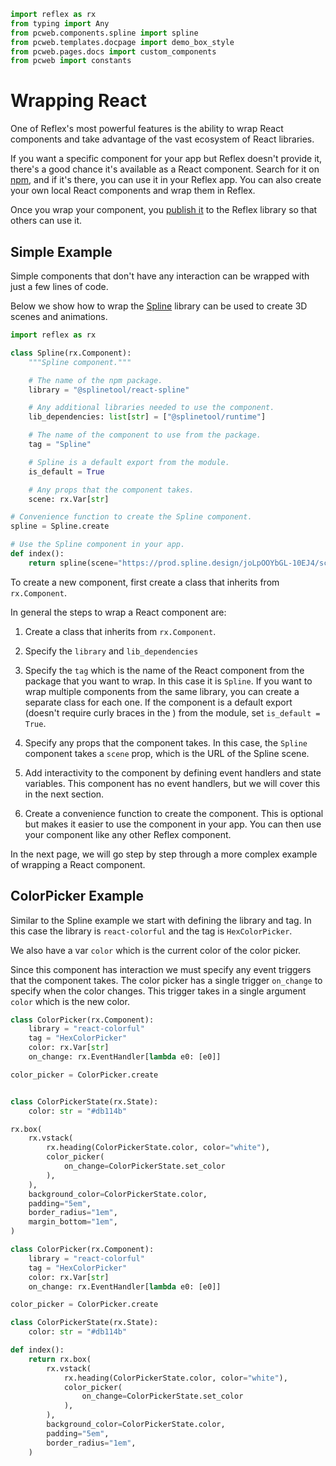 ```python exec
import reflex as rx
from typing import Any
from pcweb.components.spline import spline
from pcweb.templates.docpage import demo_box_style
from pcweb.pages.docs import custom_components
from pcweb import constants
```

# Wrapping React

One of Reflex's most powerful features is the ability to wrap React components and take advantage of the vast ecosystem of React libraries.

If you want a specific component for your app but Reflex doesn't provide it, there's a good chance it's available as a React component. Search for it on [npm]({constants.NPMJS_URL}), and if it's there, you can use it in your Reflex app. You can also create your own local React components and wrap them in Reflex.

Once you wrap your component, you [publish it]({custom_components.overview.path}) to the Reflex library so that others can use it.

## Simple Example

Simple components that don't have any interaction can be wrapped with just a few lines of code. 

Below we show how to wrap the [Spline]({constants.SPLINE_URL}) library can be used to create 3D scenes and animations.

```python demo exec
import reflex as rx

class Spline(rx.Component):
    """Spline component."""

    # The name of the npm package.
    library = "@splinetool/react-spline"

    # Any additional libraries needed to use the component.
    lib_dependencies: list[str] = ["@splinetool/runtime"]

    # The name of the component to use from the package.
    tag = "Spline"

    # Spline is a default export from the module.
    is_default = True

    # Any props that the component takes.
    scene: rx.Var[str]

# Convenience function to create the Spline component.
spline = Spline.create

# Use the Spline component in your app.
def index():
    return spline(scene="https://prod.spline.design/joLpOOYbGL-10EJ4/scene.splinecode")
```

To create a new component, first create a class that inherits from `rx.Component`.

In general the steps to wrap a React component are:

1. Create a class that inherits from `rx.Component`.
2. Specify the `library` and `lib_dependencies` 

3. Specify the `tag` which is the name of the React component from the package that you want to wrap. In this case it is `Spline`. If you want to wrap multiple components from the same library, you can create a separate class for each one. If the component is a default export (doesn't require curly braces in the ) from the module, set `is_default = True`.
4. Specify any props that the component takes. In this case, the `Spline` component takes a `scene` prop, which is the URL of the Spline scene.
5. Add interactivity to the component by defining event handlers and state variables. This component has no event handlers, but we will cover this in the next section.
6. Create a convenience function to create the component. This is optional but makes it easier to use the component in your app. You can then use your component like any other Reflex component.

In the next page, we will go step by step through a more complex example of wrapping a React component.

## ColorPicker Example

Similar to the Spline example we start with defining the library and tag. In this case the library is `react-colorful` and the tag is `HexColorPicker`.

We also have a var `color` which is the current color of the color picker.

Since this component has interaction we must specify any event triggers that the component takes. The color picker has a single trigger `on_change` to specify when the color changes. This trigger takes in a single argument `color` which is the new color.

```python exec
class ColorPicker(rx.Component):
    library = "react-colorful"
    tag = "HexColorPicker"
    color: rx.Var[str]
    on_change: rx.EventHandler[lambda e0: [e0]]

color_picker = ColorPicker.create


class ColorPickerState(rx.State):
    color: str = "#db114b"
```

```python eval
rx.box(
    rx.vstack(
        rx.heading(ColorPickerState.color, color="white"),
        color_picker(
            on_change=ColorPickerState.set_color
        ),
    ),
    background_color=ColorPickerState.color,
    padding="5em",
    border_radius="1em",
    margin_bottom="1em",
)
```

```python
class ColorPicker(rx.Component):
    library = "react-colorful"
    tag = "HexColorPicker"
    color: rx.Var[str]
    on_change: rx.EventHandler[lambda e0: [e0]]

color_picker = ColorPicker.create

class ColorPickerState(rx.State):
    color: str = "#db114b"

def index():
    return rx.box(
        rx.vstack(
            rx.heading(ColorPickerState.color, color="white"),
            color_picker(
                on_change=ColorPickerState.set_color
            ),
        ),
        background_color=ColorPickerState.color,
        padding="5em",
        border_radius="1em",
    )

```
